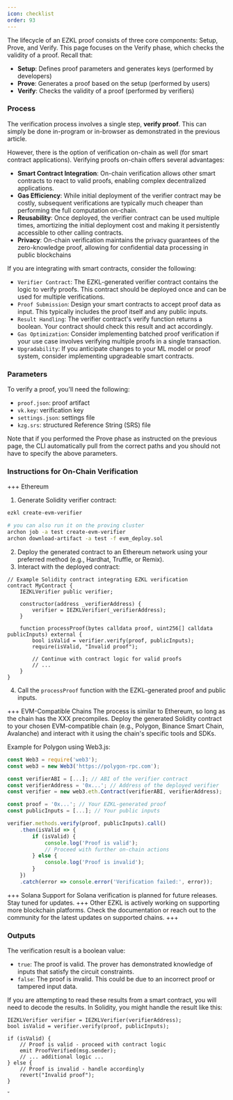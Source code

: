 ```yaml
---
icon: checklist
order: 93
---
```


The lifecycle of an EZKL proof consists of three core components: Setup, Prove, and Verify. This page focuses on the Verify phase, which checks the validity of a proof. Recall that:

- **Setup**: Defines proof parameters and generates keys (performed by developers)
- **Prove**: Generates a proof based on the setup (performed by users)
- **Verify**: Checks the validity of a proof (performed by verifiers)

### Process

The verification process involves a single step, **verify proof**. This can simply be done in-program or in-browser as demonstrated in the previous article.

However, there is the option of verification on-chain as well (for smart contract applications). Verifying proofs on-chain offers several advantages:

- **Smart Contract Integration**: On-chain verification allows other smart contracts to react to valid proofs, enabling complex decentralized applications.
- **Gas Efficiency**: While initial deployment of the verifier contract may be costly, subsequent verifications are typically much cheaper than performing the full computation on-chain.
- **Reusability**: Once deployed, the verifier contract can be used multiple times, amortizing the initial deployment cost and making it persistently accessible to other calling contracts.
- **Privacy**: On-chain verification maintains the privacy guarantees of the zero-knowledge proof, allowing for confidential data processing in public blockchains

If you are integrating with smart contracts, consider the following:

- `Verifier Contract`: The EZKL-generated verifier contract contains the logic to verify proofs. This contract should be deployed once and can be used for multiple verifications.
- `Proof Submission`: Design your smart contracts to accept proof data as input. This typically includes the proof itself and any public inputs.
- `Result Handling`: The verifier contract's verify function returns a boolean. Your contract should check this result and act accordingly.
- `Gas Optimization`: Consider implementing batched proof verification if your use case involves verifying multiple proofs in a single transaction.
- `Upgradability`: If you anticipate changes to your ML model or proof system, consider implementing upgradeable smart contracts.

### Parameters

To verify a proof, you'll need the following:

- `proof.json`: proof artifact
- `vk.key`: verification key
- `settings.json`: settings file
- `kzg.srs`: structured Reference String (SRS) file

Note that if you performed the Prove phase as instructed on the previous page, the CLI automatically pull from the correct paths and you should not have to specify the above parameters.

### Instructions for On-Chain Verification

+++ Ethereum

1. Generate Solidity verifier contract:

```bash
ezkl create-evm-verifier

# you can also run it on the proving cluster
archon job -a test create-evm-verifier
archon download-artifact -a test -f evm_deploy.sol
```

2. Deploy the generated contract to an Ethereum network using your preferred method (e.g., Hardhat, Truffle, or Remix).
3. Interact with the deployed contract:

```solidity
// Example Solidity contract integrating EZKL verification
contract MyContract {
    IEZKLVerifier public verifier;

    constructor(address _verifierAddress) {
        verifier = IEZKLVerifier(_verifierAddress);
    }

    function processProof(bytes calldata proof, uint256[] calldata publicInputs) external {
        bool isValid = verifier.verify(proof, publicInputs);
        require(isValid, "Invalid proof");

        // Continue with contract logic for valid proofs
        // ...
    }
}
```

4. Call the `processProof` function with the EZKL-generated proof and public inputs.

+++ EVM-Compatible Chains
The process is similar to Ethereum, so long as the chain has the XXX precompiles. Deploy the generated Solidity contract to your chosen EVM-compatible chain (e.g., Polygon, Binance Smart Chain, Avalanche) and interact with it using the chain's specific tools and SDKs.

Example for Polygon using Web3.js:

```javascript
const Web3 = require('web3');
const web3 = new Web3('https://polygon-rpc.com');

const verifierABI = [...]; // ABI of the verifier contract
const verifierAddress = '0x...'; // Address of the deployed verifier
const verifier = new web3.eth.Contract(verifierABI, verifierAddress);

const proof = '0x...'; // Your EZKL-generated proof
const publicInputs = [...]; // Your public inputs

verifier.methods.verify(proof, publicInputs).call()
    .then(isValid => {
        if (isValid) {
            console.log('Proof is valid');
            // Proceed with further on-chain actions
        } else {
            console.log('Proof is invalid');
        }
    })
    .catch(error => console.error('Verification failed:', error));
```

+++ Solana
Support for Solana verification is planned for future releases. Stay tuned for updates.
+++ Other
EZKL is actively working on supporting more blockchain platforms. Check the documentation or reach out to the community for the latest updates on supported chains.
+++

### Outputs

The verification result is a boolean value:

- `true`: The proof is valid. The prover has demonstrated knowledge of inputs that satisfy the circuit constraints.
- `false`: The proof is invalid. This could be due to an incorrect proof or tampered input data.

If you are attempting to read these results from a smart contract, you will need to decode the results. In Solidity, you might handle the result like this:

```solidity
IEZKLVerifier verifier = IEZKLVerifier(verifierAddress);
bool isValid = verifier.verify(proof, publicInputs);

if (isValid) {
    // Proof is valid - proceed with contract logic
    emit ProofVerified(msg.sender);
    // ... additional logic ...
} else {
    // Proof is invalid - handle accordingly
    revert("Invalid proof");
}
```

˘
